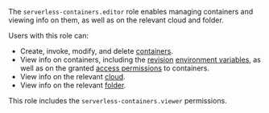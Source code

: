 The `serverless-containers.editor` role enables managing containers and viewing info on them, as well as on the relevant cloud and folder.

Users with this role can:
* Create, invoke, modify, and delete [containers](../../serverless-containers/concepts/container.md).
* View info on containers, including the [revision](../../serverless-containers/concepts/container.md#revision) [environment variables](../../serverless-containers/concepts/runtime.md#environment-variables), as well as on the granted [access permissions](../../iam/concepts/access-control/index.md) to containers.
* View info on the relevant [cloud](../../resource-manager/concepts/resources-hierarchy.md#cloud).
* View info on the relevant [folder](../../resource-manager/concepts/resources-hierarchy.md#folder).

This role includes the `serverless-containers.viewer` permissions.